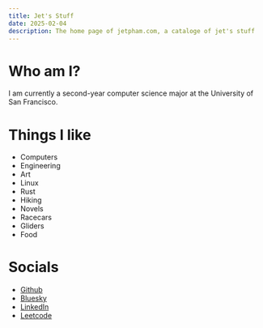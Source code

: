 ```yaml
---
title: Jet's Stuff
date: 2025-02-04
description: The home page of jetpham.com, a cataloge of jet's stuff
---
```

# Who am I?
I am currently a second-year computer science major at the University of San Francisco. 
# Things I like
- Computers
- Engineering
- Art
- Linux
- Rust
- Hiking
- Novels
- Racecars
- Gliders
- Food

# Socials
- [Github](https://github.com/jetpham)
-  [Bluesky](https://bsky.app/profile/jetpham.com)
- [LinkedIn](https://www.linkedin.com/in/jetpham/)
- [Leetcode](https://leetcode.com/u/jetpham/)
